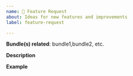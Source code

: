 ```yaml
---
name: 🚀 Feature Request
about: Ideas for new features and improvements
label: feature-request

---
```


**Bundle(s) related**: bundle1,bundle2, etc.

**Description**  
<!-- A clear and concise description of the new feature. -->

**Example**  
<!-- A simple example of the new feature in action (include PHP code, YAML config, etc.)
     If the new feature changes an existing feature, include a simple before/after comparison. -->

